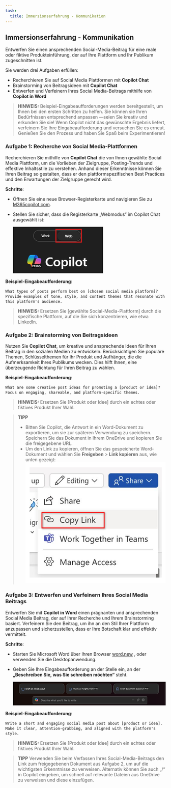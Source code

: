 ```yaml
---
task:
  title: Immersionserfahrung - Kommunikation
---
```


## Immersionserfahrung - Kommunikation

Entwerfen Sie einen ansprechenden Social-Media-Beitrag für eine reale oder fiktive Produkteinführung, der auf Ihre Plattform und Ihr Publikum zugeschnitten ist.

Sie werden drei Aufgaben erfüllen:

- Recherchieren Sie auf Social Media Plattformen mit **Copilot Chat**
- Brainstorming von Beitragsideen mit **Copilot Chat**
- Entwerfen und Verfeinern Ihres Social Media-Beitrags mithilfe von **Copilot in Word**

> **HINWEIS:** Beispiel-Eingabeaufforderungen werden bereitgestellt, um Ihnen bei den ersten Schritten zu helfen. Sie können sie Ihren Bedürfnissen entsprechend anpassen —seien Sie kreativ und erkunden Sie sie! Wenn Copilot nicht das gewünschte Ergebnis liefert, verfeinern Sie Ihre Eingabeaufforderung und versuchen Sie es erneut. Genießen Sie den Prozess und haben Sie Spaß beim Experimentieren!

### Aufgabe 1: Recherche von Social Media-Plattformen

Recherchieren Sie mithilfe von **Copilot Chat** die von Ihnen gewählte Social Media Plattform, um die Vorlieben der Zielgruppe, Posting-Trends und effektive Inhaltsstile zu verstehen. Anhand dieser Erkenntnisse können Sie Ihren Beitrag so gestalten, dass er den plattformspezifischen Best Practices und den Erwartungen der Zielgruppe gerecht wird.

**Schritte**:

- Öffnen Sie eine neue Browser-Registerkarte und navigieren Sie zu [M365copilot.com](https://m365copilot.com/).
- Stellen Sie sicher, dass die Registerkarte „Webmodus“ im Copilot Chat ausgewählt ist:

    ![Screenshot der Registerkarte Webmodus.](../Prompts/Media/web-mode.png)

**Beispiel-Eingabeaufforderung**:

```text
What types of posts perform best on [chosen social media platform]? Provide examples of tone, style, and content themes that resonate with this platform's audience.
```

> **HINWEIS:** Ersetzen Sie [gewählte Social-Media-Plattform] durch die spezifische Plattform, auf die Sie sich konzentrieren, wie etwa LinkedIn.

### Aufgabe 2: Brainstorming von Beitragsideen

Nutzen Sie **Copilot Chat**, um kreative und ansprechende Ideen für Ihren Beitrag in den sozialen Medien zu entwickeln. Berücksichtigen Sie populäre Themen, Schlüsselthemen für Ihr Produkt und Aufhänger, die die Aufmerksamkeit Ihres Publikums wecken. Dies hilft Ihnen, eine überzeugende Richtung für Ihren Beitrag zu wählen.

**Beispiel-Eingabeaufforderung**:

```text
What are some creative post ideas for promoting a [product or idea]? Focus on engaging, shareable, and platform-specific themes.
```

> **HINWEIS:** Ersetzen Sie [Produkt oder Idee] durch ein echtes oder fiktives Produkt Ihrer Wahl.

> **TIPP**  
>
> - Bitten Sie Copilot, die Antwort in ein Word-Dokument zu exportieren, um sie zur späteren Verwendung zu speichern. Speichern Sie das Dokument in Ihrem OneDrive und kopieren Sie die freigegebene URL.
> - Um den Link zu kopieren, öffnen Sie das gespeicherte Word-Dokument und wählen Sie **Freigeben** > **Link kopieren** aus, wie unten gezeigt:  
> ![Link freigeben.](../Demos/Media/share-menu-with-copy-link-9fd1c60a.png)

### Aufgabe 3: Entwerfen und Verfeinern Ihres Social Media Beitrags

Entwerfen Sie mit **Copilot in Word** einen prägnanten und ansprechenden Social Media Beitrag, der auf Ihrer Recherche und Ihrem Brainstorming basiert. Verfeinern Sie den Beitrag, um ihn an den Stil Ihrer Plattform anzupassen und sicherzustellen, dass er Ihre Botschaft klar und effektiv vermittelt.

**Schritte**:

- Starten Sie Microsoft Word über Ihren Browser [word.new](https://word.new) , oder verwenden Sie die Desktopanwendung.
- Geben Sie Ihre Eingabeaufforderung an der Stelle ein, an der **„Beschreiben Sie, was Sie schreiben möchten“** steht.

    ![Screenshot mit Copilot in Word.](../Prompts/Media/draft-with-copilot.png)

**Beispiel-Eingabeaufforderung**:

```text
Write a short and engaging social media post about [product or idea]. Make it clear, attention-grabbing, and aligned with the platform's style.
```

> **HINWEIS:** Ersetzen Sie [Produkt oder Idee] durch ein echtes oder fiktives Produkt Ihrer Wahl.

> **TIPP** Verwenden Sie beim Verfassen Ihres Social-Media-Beitrags den Link zum freigegebenen Dokument aus Aufgabe 2, um auf die wichtigsten Erkenntnisse zu verweisen. Alternativ können Sie auch „/“ in Copilot eingeben, um schnell auf relevante Dateien aus OneDrive zu verweisen und diese einzufügen.

